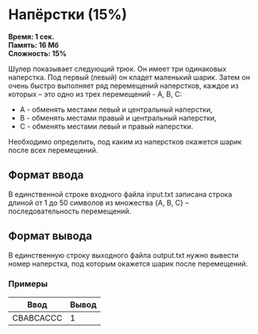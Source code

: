 <h1 class="title">Напёрстки (15%)</h1>
<p><b>Время: 1 сек.<br>Память: 16 Мб<br>Сложность: 15%</b></p>
<p>Шулер показывает следующий трюк. Он имеет три одинаковых наперстка. Под первый (левый) он кладет маленький шарик. Затем он очень быстро выполняет ряд перемещений наперстков, каждое из которых – это одно из трех перемещений - A, B, C:</p>
<ul>
    <li>A - обменять местами левый и центральный наперстки,</li>
    <li>B - обменять местами правый и центральный наперстки,</li>
    <li>C - обменять местами левый и правый наперстки.</li>
</ul>
<p>Необходимо определить, под каким из наперстков окажется шарик после всех перемещений.</p>
<h2>Формат ввода</h2>
<p>В единственной строке входного файла input.txt записана строка длиной от 1 до 50 символов из множества {A, B, C} – последовательность перемещений.</p>
<h2>Формат вывода</h2>
<p>В единственную строку выходного файла output.txt нужно вывести номер наперстка, под которым окажется шарик после перемещений.</p>
<h3>Примеры</h3>
<table class="sample-tests">
  <thead>
     <tr>
        <th>Ввод</th>
        <th>Вывод</th>
     </tr>
  </thead>
  <tbody>
     <tr>
        <td>CBABCACCC</td>
        <td>1</td>
     </tr>
  </tbody>
</table>
